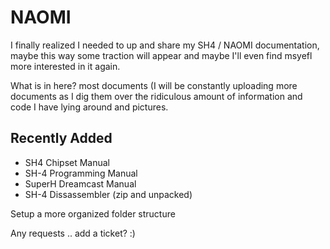# NAOMI

I finally realized I needed to up and share my SH4 / NAOMI documentation, maybe this way some traction will appear and maybe I'll even find msyefl more interested in it again.

What is in here? most documents (I will be constantly uploading more documents as I dig them over the ridiculous amount of information and code I have lying around and pictures.

Recently Added
----------------

- SH4 Chipset Manual
- SH-4 Programming Manual
- SuperH Dreamcast Manual
- SH-4 Dissassembler (zip and unpacked)

Setup a more organized folder structure

Any requests .. add a ticket? :)
